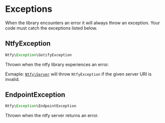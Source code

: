 # Exceptions

When the library encounters an error it will always throw an exception. Your code must catch the exceptions listed below.

## NtfyException
```PHP
Ntfy\Exception\GotifyException
```

Thrown when the ntfy library experiences an error.

Exmaple: [`Ntfy\Server`](../src/Ntfy/Server.php) will throw `NtfyException` if the given server URI is invalid.

## EndpointException 
```PHP
Ntfy\Exception\EndpointException
```

Thrown when the ntfy server returns an error.